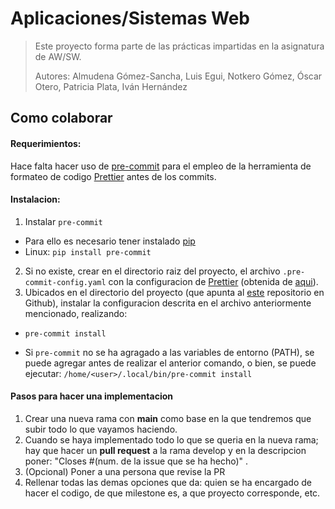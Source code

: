 # Aplicaciones/Sistemas Web

> Este proyecto forma parte de las prácticas impartidas en la asignatura de AW/SW.
>
> Autores: Almudena Gómez-Sancha, Luis Egui, Notkero Gómez, Óscar Otero, Patricia Plata, Iván Hernández


## Como colaborar

#### Requerimientos:

Hace falta hacer uso de [pre-commit](https://github.com/pre-commit/pre-commit) para el empleo de la herramienta de formateo de codigo [Prettier](https://prettier.io/) antes de los commits.

#### Instalacion:

1. Instalar `pre-commit`

- Para ello es necesario tener instalado [pip](https://pypi.org/project/pip/)
- Linux: `pip install pre-commit`

2. Si no existe, crear en el directorio raiz del proyecto, el archivo `.pre-commit-config.yaml` con la configuracion de [Prettier](https://prettier.io/) (obtenida de [aqui](https://prettier.io/docs/en/precommit.html)).
3. Ubicados en el directorio del proyecto (que apunta al [este](https://github.com/Missionpage/sw-practices) repositorio en Github), instalar la configuracion descrita en el archivo anteriormente mencionado, realizando:

- `pre-commit install`

* Si `pre-commit` no se ha agragado a las variables de entorno (PATH), se puede agregar antes de realizar el anterior comando, o bien, se puede ejecutar: `/home/<user>/.local/bin/pre-commit install`

#### Pasos para hacer una implementacion

1. Crear una nueva rama con **main** como base en la que tendremos que subir todo lo que vayamos haciendo.
2. Cuando se haya implementado todo lo que se queria en la nueva rama; hay que hacer un **pull request** a la rama develop y en la descripcion poner: "Closes #(num. de la issue que se ha hecho)" .
3. (Opcional) Poner a una persona que revise la PR
4. Rellenar todas las demas opciones que da: quien se ha encargado de hacer el codigo, de que milestone es, a que proyecto corresponde, etc.
